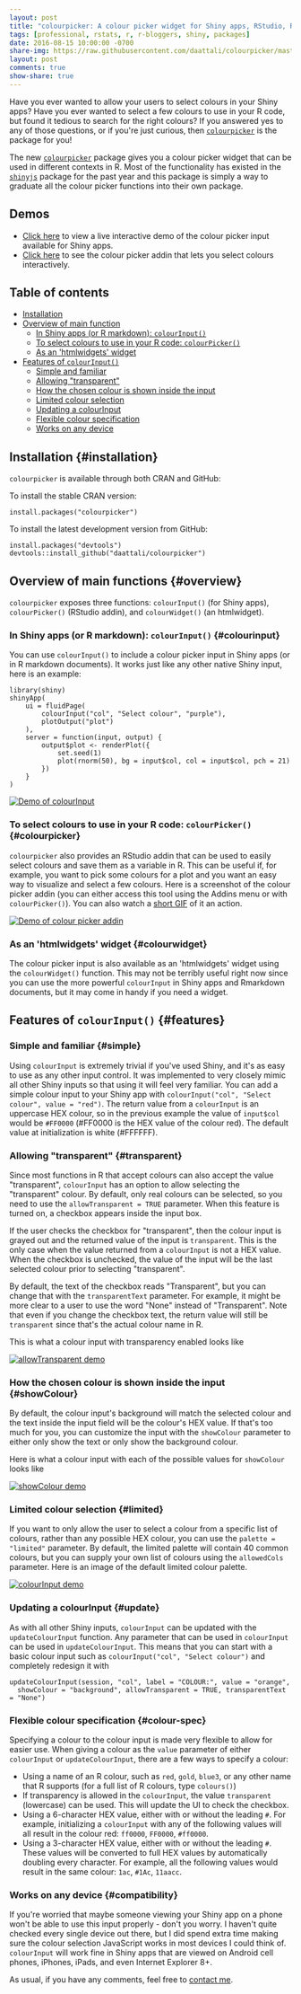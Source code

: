 ```yaml
---
layout: post
title: "colourpicker: A colour picker widget for Shiny apps, RStudio, R-markdown, and 'htmlwidgets'"
tags: [professional, rstats, r, r-bloggers, shiny, packages]
date: 2016-08-15 10:00:00 -0700
share-img: https://raw.githubusercontent.com/daattali/colourpicker/master/inst/img/colourinput.png
layout: post
comments: true
show-share: true
---
```


Have you ever wanted to allow your users to select colours in your Shiny apps? Have you ever wanted to select a few colours to use in your R code, but found it tedious to search for the right colours? If you answered yes to any of those questions, or if you're just curious, then [`colourpicker`](https://github.com/daattali/colourpicker) is the package for you!

The new [`colourpicker`](https://github.com/daattali/colourpicker) package gives you a colour picker widget that can be used in different contexts in R. Most of the functionality has existed in the [`shinyjs`](https://github.com/daattali/shinyjs) package for the past year and this package is simply a way to graduate all the colour picker functions into their own package.

## Demos

- [Click here](https://daattali.com/shiny/colourInput/) to view a live
interactive demo of the colour picker input available for Shiny apps.
- [Click here](https://raw.githubusercontent.com/daattali/colourpicker/master/inst/img/colourPickerGadget.gif) to see the colour picker addin that lets you select colours interactively.

## Table of contents

- [Installation](#installation)
- [Overview of main function](#overview)
  - [In Shiny apps (or R markdown): `colourInput()`](#colourinput)
  - [To select colours to use in your R code: `colourPicker()`](#colourpicker)
  - [As an 'htmlwidgets' widget](#colourwidget)
- [Features of `colourInput()`](#features)
  - [Simple and familiar](#simple)
  - [Allowing "transparent"](#transparent)
  - [How the chosen colour is shown inside the input](#showColour)
  - [Limited colour selection](#limited)
  - [Updating a colourInput](#update)
  - [Flexible colour specification](#colour-spec)
  - [Works on any device](#compatibility)

## Installation {#installation}

`colourpicker` is available through both CRAN and GitHub:

To install the stable CRAN version:

```
install.packages("colourpicker")
```

To install the latest development version from GitHub:

```
install.packages("devtools")
devtools::install_github("daattali/colourpicker")
```

## Overview of main functions {#overview}

`colourpicker` exposes three functions: `colourInput()` (for Shiny apps), `colourPicker()` (RStudio addin), and `colourWidget()` (an htmlwidget).

### In Shiny apps (or R markdown): `colourInput()` {#colourinput}

You can use `colourInput()` to include a colour picker input in Shiny apps (or in R markdown documents). It works just like any other native Shiny input, here is an example:

```
library(shiny)
shinyApp(
    ui = fluidPage(
        colourInput("col", "Select colour", "purple"),
        plotOutput("plot")
    ),
    server = function(input, output) {
        output$plot <- renderPlot({
            set.seed(1)
            plot(rnorm(50), bg = input$col, col = input$col, pch = 21)
        })
    }
)
```

[![Demo of colourInput](https://raw.githubusercontent.com/daattali/colourpicker/master/inst/img/colourinput.png)](https://raw.githubusercontent.com/daattali/colourpicker/master/inst/img/colourinput.png)

### To select colours to use in your R code: `colourPicker()` {#colourpicker}

`colourpicker` also provides an RStudio addin that can be used to easily select colours and save them as a variable in R. This can be useful if, for example, you want to pick some colours for a plot and you want an easy way to visualize and select a few colours. Here is a screenshot of the colour picker addin (you can either access this tool using the Addins menu or with `colourPicker()`). You can also watch a [short GIF](https://raw.githubusercontent.com/daattali/colourpicker/master/inst/img/colourPickerGadget.gif) of it an action.

[![Demo of colour picker addin](https://raw.githubusercontent.com/daattali/colourpicker/master/inst/img/colourpickerscrnshot.png)](https://raw.githubusercontent.com/daattali/colourpicker/master/inst/img/colourpickerscrnshot.png)

### As an 'htmlwidgets' widget {#colourwidget}

The colour picker input is also available as an 'htmlwidgets' widget using the `colourWidget()` function. This may not be terribly useful right now since you can use the more powerful `colourInput` in Shiny apps and Rmarkdown documents, but it may come in handy if you need a widget. 

## Features of `colourInput()` {#features}

### Simple and familiar {#simple}

Using `colourInput` is extremely trivial if you've used Shiny, and it's as easy to use as any other input control.  It was implemented to very closely mimic all other Shiny inputs so that using it will feel very familiar. You can add a simple colour input to your Shiny app with `colourInput("col", "Select colour", value = "red")`. The return value from a `colourInput` is an uppercase HEX colour, so in the previous example the value of `input$col` would be `#FF0000` (#FF0000 is the HEX value of the colour red). The default value at initialization is white (#FFFFFF).

### Allowing "transparent" {#transparent}

Since most functions in R that accept colours can also accept the value "transparent", `colourInput` has an option to allow selecting the "transparent" colour. By default, only real colours can be selected, so you need to use the `allowTransparent = TRUE` parameter. When this feature is turned on, a checkbox appears inside the input box.

If the user checks the checkbox for "transparent", then the colour input is grayed out and the returned value of the input is `transparent`. This is the only case when the value returned from a `colourInput` is not a HEX value. When the checkbox is unchecked, the value of the input will be the last selected colour prior to selecting "transparent".

By default, the text of the checkbox reads "Transparent", but you can change that with the `transparentText` parameter. For example, it might be more clear to a user to use the word "None" instead of "Transparent". Note that even if you change the checkbox text, the return value will still be `transparent` since that's the actual colour name in R.

This is what a colour input with transparency enabled looks like

[![allowTransparent demo](https://raw.githubusercontent.com/daattali/colourpicker/master/inst/img/allowTransparent.png)](https://raw.githubusercontent.com/daattali/colourpicker/master/inst/img/allowTransparent.png)

### How the chosen colour is shown inside the input {#showColour}

By default, the colour input's background will match the selected colour and the text inside the input field will be the colour's HEX value. If that's too much for you, you can customize the input with the `showColour` parameter to either only show the text or only show the background colour.

Here is what a colour input with each of the possible values for `showColour` looks like

[![showColour demo](https://raw.githubusercontent.com/daattali/colourpicker/master/inst/img/showColour.png)](https://raw.githubusercontent.com/daattali/colourpicker/master/inst/img/showColour.png)

### Limited colour selection {#limited}

If you want to only allow the user to select a colour from a specific list of colours, rather than any possible HEX colour, you can use the `palette = "limited"` parameter.  By default, the limited palette will contain 40 common colours, but you can supply your own list of colours using the `allowedCols` parameter. Here is an image of the default limited colour palette.

[![colourInput demo](https://raw.githubusercontent.com/daattali/colourpicker/master/inst/img/limited-palette.png)](https://raw.githubusercontent.com/daattali/colourpicker/master/inst/img/limited-palette.png)

### Updating a colourInput {#update}

As with all other Shiny inputs, `colourInput` can be updated with the `updateColourInput` function.  Any parameter that can be used in `colourInput` can be used in `updateColourInput`. This means that you can start with a basic colour input such as `colourInput("col", "Select colour")` and completely redesign it with

```
updateColourInput(session, "col", label = "COLOUR:", value = "orange",
  showColour = "background", allowTransparent = TRUE, transparentText = "None")
```

### Flexible colour specification {#colour-spec}

Specifying a colour to the colour input is made very flexible to allow for easier use. When giving a colour as the `value` parameter of either `colourInput` or `updateColourInput`, there are a few ways to specify a colour:

- Using a name of an R colour, such as `red`, `gold`, `blue3`, or any other name that R supports (for a full list of R colours, type `colours()`)
- If transparency is allowed in the `colourInput`, the value `transparent` (lowercase) can be used. This will update the UI to check the checkbox.
- Using a 6-character HEX value, either with or without the leading `#`.  For example, initializing a `colourInput` with any of the following values will all result in the colour red: `ff0000`, `FF0000`, `#ff0000`.
- Using a 3-character HEX value, either with or without the leading `#`. These values will be converted to full HEX values by automatically doubling every character. For example, all the following values would result in the same colour: `1ac`, `#1Ac`, `11aacc`.

### Works on any device {#compatibility}

If you're worried that maybe someone viewing your Shiny app on a phone won't be able to use this input properly - don't you worry. I haven't quite checked every single device out there, but I did spend extra time making sure the colour selection JavaScript works in most devices I could think of. `colourInput` will work fine in Shiny apps that are viewed on Android cell phones, iPhones, iPads, and even Internet Explorer 8+.

As usual, if you have any comments, feel free to [contact me](http://deanattali.com/contact).

